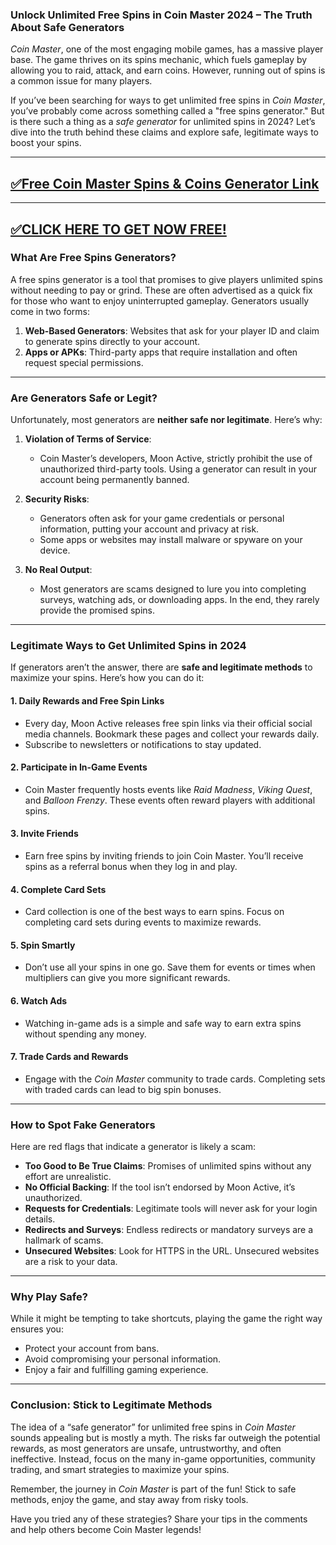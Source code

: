 ### Unlock Unlimited Free Spins in Coin Master 2024 – The Truth About Safe Generators

*Coin Master*, one of the most engaging mobile games, has a massive player base. The game thrives on its spins mechanic, which fuels gameplay by allowing you to raid, attack, and earn coins. However, running out of spins is a common issue for many players. 

If you’ve been searching for ways to get unlimited free spins in *Coin Master*, you’ve probably come across something called a "free spins generator." But is there such a thing as a *safe generator* for unlimited spins in 2024? Let’s dive into the truth behind these claims and explore safe, legitimate ways to boost your spins.

--------------------------------------------
[✅Free Coin Master Spins & Coins Generator Link](https://freeforyou.xyz/coinmaster/)
--------------------------------------------

--------------------------------------------
[✅CLICK HERE TO GET NOW FREE!](https://freeforyou.xyz/coinmaster/)
--------------------------------------------

### **What Are Free Spins Generators?**

A free spins generator is a tool that promises to give players unlimited spins without needing to pay or grind. These are often advertised as a quick fix for those who want to enjoy uninterrupted gameplay. Generators usually come in two forms:
1. **Web-Based Generators**: Websites that ask for your player ID and claim to generate spins directly to your account.
2. **Apps or APKs**: Third-party apps that require installation and often request special permissions.

---

### **Are Generators Safe or Legit?**

Unfortunately, most generators are **neither safe nor legitimate**. Here’s why:

1. **Violation of Terms of Service**:
   - Coin Master’s developers, Moon Active, strictly prohibit the use of unauthorized third-party tools. Using a generator can result in your account being permanently banned.

2. **Security Risks**:
   - Generators often ask for your game credentials or personal information, putting your account and privacy at risk.
   - Some apps or websites may install malware or spyware on your device.

3. **No Real Output**:
   - Most generators are scams designed to lure you into completing surveys, watching ads, or downloading apps. In the end, they rarely provide the promised spins.

---

### **Legitimate Ways to Get Unlimited Spins in 2024**

If generators aren’t the answer, there are **safe and legitimate methods** to maximize your spins. Here’s how you can do it:

#### 1. **Daily Rewards and Free Spin Links**
   - Every day, Moon Active releases free spin links via their official social media channels. Bookmark these pages and collect your rewards daily.
   - Subscribe to newsletters or notifications to stay updated.

#### 2. **Participate in In-Game Events**
   - Coin Master frequently hosts events like *Raid Madness*, *Viking Quest*, and *Balloon Frenzy*. These events often reward players with additional spins.

#### 3. **Invite Friends**
   - Earn free spins by inviting friends to join Coin Master. You’ll receive spins as a referral bonus when they log in and play.

#### 4. **Complete Card Sets**
   - Card collection is one of the best ways to earn spins. Focus on completing card sets during events to maximize rewards.

#### 5. **Spin Smartly**
   - Don’t use all your spins in one go. Save them for events or times when multipliers can give you more significant rewards.

#### 6. **Watch Ads**
   - Watching in-game ads is a simple and safe way to earn extra spins without spending any money.

#### 7. **Trade Cards and Rewards**
   - Engage with the *Coin Master* community to trade cards. Completing sets with traded cards can lead to big spin bonuses.

---

### **How to Spot Fake Generators**

Here are red flags that indicate a generator is likely a scam:

- **Too Good to Be True Claims**: Promises of unlimited spins without any effort are unrealistic.
- **No Official Backing**: If the tool isn’t endorsed by Moon Active, it’s unauthorized.
- **Requests for Credentials**: Legitimate tools will never ask for your login details.
- **Redirects and Surveys**: Endless redirects or mandatory surveys are a hallmark of scams.
- **Unsecured Websites**: Look for HTTPS in the URL. Unsecured websites are a risk to your data.

---

### **Why Play Safe?**

While it might be tempting to take shortcuts, playing the game the right way ensures you:

- Protect your account from bans.
- Avoid compromising your personal information.
- Enjoy a fair and fulfilling gaming experience.

---

### **Conclusion: Stick to Legitimate Methods**

The idea of a “safe generator” for unlimited free spins in *Coin Master* sounds appealing but is mostly a myth. The risks far outweigh the potential rewards, as most generators are unsafe, untrustworthy, and often ineffective. Instead, focus on the many in-game opportunities, community trading, and smart strategies to maximize your spins.

Remember, the journey in *Coin Master* is part of the fun! Stick to safe methods, enjoy the game, and stay away from risky tools.  

Have you tried any of these strategies? Share your tips in the comments and help others become Coin Master legends!
